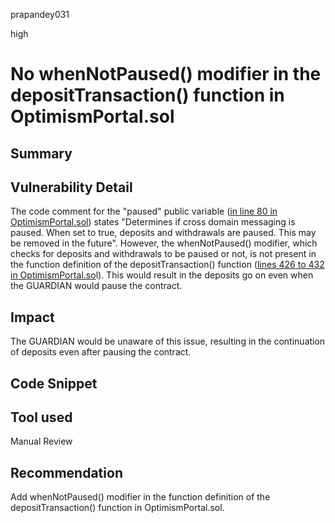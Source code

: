 prapandey031

high

# No whenNotPaused() modifier in the depositTransaction() function in OptimismPortal.sol

## Summary

## Vulnerability Detail
The code comment for the "paused" public variable ([in line 80 in OptimismPortal.sol](https://github.com/ethereum-optimism/optimism/blob/9b9f78c6613c6ee53b93ca43c71bb74479f4b975/packages/contracts-bedrock/contracts/L1/OptimismPortal.sol#L80)) states "Determines if cross domain messaging is paused. When set to true, deposits and withdrawals are paused. This may be removed in the future". However, the whenNotPaused() modifier, which checks for deposits and withdrawals to be paused or not, is not present in the function definition of the depositTransaction() function ([lines 426 to 432 in OptimismPortal.so](https://github.com/ethereum-optimism/optimism/blob/9b9f78c6613c6ee53b93ca43c71bb74479f4b975/packages/contracts-bedrock/contracts/L1/OptimismPortal.sol#L426)l). This would result in the deposits go on even when the GUARDIAN would pause the contract.

## Impact
The GUARDIAN would be unaware of this issue, resulting in the continuation of deposits even after pausing the contract.

## Code Snippet

## Tool used

Manual Review

## Recommendation
Add whenNotPaused() modifier in the function definition of the depositTransaction() function in OptimismPortal.sol.